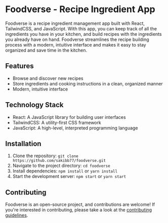 # Foodverse - Recipe Ingredient App

Foodverse is a recipe ingredient management app built with React, TailwindCSS, and JavaScript. With this app, you can keep track of all the ingredients you have in your kitchen, and build recipes with the ingredients you already have on hand. Foodverse streamlines the recipe building process with a modern, intuitive interface and makes it easy to stay organized and save time in the kitchen.

## Features
- Browse and discover new recipes
- Store ingredients and cooking instructions in a clean, organized manner
- Modern, intuitive interface

## Technology Stack
- React: A JavaScript library for building user interfaces
- TailwindCSS: A utility-first CSS framework
- JavaScript: A high-level, interpreted programming language

## Installation
1. Clone the repository: `git clone https://github.com/sakibb77/foodverse.git`
2. Navigate to the project directory: `cd foodverse`
3. Install dependencies: `npm install` or `yarn install`
4. Start the development server: `npm start` or `yarn start`

## Contributing
Foodverse is an open-source project, and contributions are welcome! If you're interested in contributing, please take a look at the [contributing guidelines](CONTRIBUTING.md).

